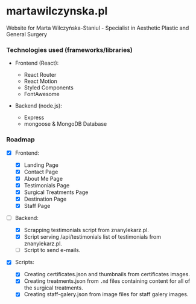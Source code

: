 # martawilczynska.pl

Website for Marta Wilczyńska-Staniul - Specialist in Aesthetic Plastic and General Surgery

### Technologies used (frameworks/libraries)

- Frontend (React):

  - React Router
  - React Motion
  - Styled Components
  - FontAwesome

- Backend (node.js):
  - Express
  - mongoose & MongoDB Database

### Roadmap

- [x] Frontend:

  - [x] Landing Page
  - [x] Contact Page
  - [x] About Me Page
  - [x] Testimonials Page
  - [x] Surgical Treatments Page
  - [x] Destination Page
  - [x] Staff Page

- [ ] Backend:

  - [x] Scrapping testimonials script from znanylekarz.pl.
  - [x] Script serving /api/testimonials list of testimonials from znanylekarz.pl.
  - [ ] Script to send e-mails.

- [x] Scripts:
  - [x] Creating certificates.json and thumbnails from certificates images.
  - [x] Creating treatments.json from `.md` files containing content for all of the surgical treatments.
  - [x] Creating staff-galery.json from image files for staff galery images.
